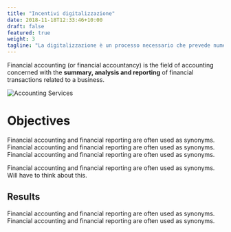 ```yaml
---
title: "Incentivi digitalizzazione"
date: 2018-11-18T12:33:46+10:00
draft: false
featured: true
weight: 3
tagline: "La digitalizzazione è un processo necessario che prevede numerosi incentivi per le aziende. Tra questi formazione e R&S."
---
```



Financial accounting (or financial accountancy) is the field of accounting concerned with the **summary, analysis and reporting** of financial transactions related to a business.

![Accounting Services](/images/austin-distel-nGc5RT2HmF0-unsplash.jpg)

# Objectives 

Financial accounting and financial reporting are often used as synonyms. Financial accounting and financial reporting are often used as synonyms. Financial accounting and financial reporting are often used as synonyms.

Financial accounting and financial reporting are often used as synonyms.
Will have to think about this.

## Results
Financial accounting and financial reporting are often used as synonyms. Financial accounting and financial reporting are often used as synonyms.